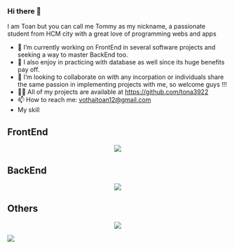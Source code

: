 ### Hi there 👋 
I am Toan but you can call me Tommy as my nickname, a passionate student from HCM city with a great love of programming webs and apps
- 🔭 I’m currently working on FrontEnd in several software projects and seeking a way to master BackEnd too.
- 🌱 I also enjoy in practicing with database as well since its huge benefits pay off.
- 👯 I’m looking to collaborate on with any incorpation or individuals share the same passion in implementing projects with me, so welcome guys !!!
- 👨‍💻 All of my projects are available at https://github.com/tona3922
- 📫 How to reach me: vothaitoan12@gmail.com
- My skill 
<h2>FrontEnd</h2>
<p align="center">
  <a href="https://skillicons.dev">
    <img src="https://skillicons.dev/icons?i=react,js,mui,html,css,sass,redux,bootstrap" />
  </a>
</p>
<h2>BackEnd</h2>
<p align="center">
  <a href="https://skillicons.dev">
    <img src="https://skillicons.dev/icons?i=nodejs,mysql,mongodb" />
  </a>
</p>
<h2>Others</h2>
<p align="center">
  <a href="https://skillicons.dev">
    <img src="https://skillicons.dev/icons?i=figma,py,r,git" />
  </a>
</p>


<a href="https://visitcount.itsvg.in">
  <img src="https://visitcount.itsvg.in/api?id=Tommy&label=Profile%20Views&color=4&icon=0&pretty=false" />
</a>
<!--
**tona3922/tona3922** is a ✨ _special_ ✨ repository because its `README.md` (this file) appears on your GitHub profile.

Here are some ideas to get you started:

-->
